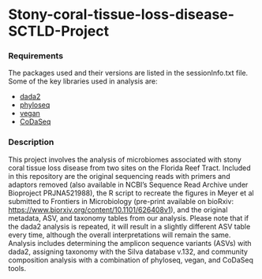 # Stony-coral-tissue-loss-disease-SCTLD-Project

### Requirements
  The packages used and their versions are listed in the sessionInfo.txt file. Some of the key libraries used in analysis are:
  * [dada2](https://bioconductor.org/packages/release/bioc/html/dada2.html)
  * [phyloseq](https://joey711.github.io/phyloseq/) 
  * [vegan](https://cran.r-project.org/package=vegan)
  * [CoDaSeq](https://github.com/ggloor/CoDaSeq)
  
### Description 
This project involves the analysis of microbiomes associated with stony coral tissue loss disease from two sites on the Florida Reef Tract. Included in this repository are the original sequencing reads with primers and adaptors removed (also available in NCBI’s Sequence Read Archive under Bioproject PRJNA521988), the R script to recreate the figures in Meyer et al submitted to Frontiers in Microbiology (pre-print available on bioRxiv: https://www.biorxiv.org/content/10.1101/626408v1), and the original metadata, ASV, and taxonomy tables from our analysis. Please note that if the dada2 analysis is repeated, it will result in a slightly different ASV table every time, although the overall interpretations will remain the same. Analysis includes determining the amplicon sequence variants (ASVs) with dada2, assigning taxonomy with the Silva database v.132, and community composition analysis with a combination of phyloseq, vegan, and CoDaSeq tools. 
